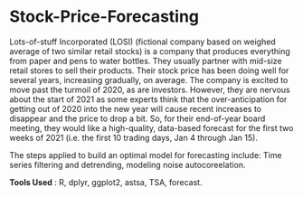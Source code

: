 # Stock-Price-Forecasting

Lots-of-stuff Incorporated (LOSI) (fictional company based on weighed average of two similar retail stocks) is a company that produces everything from paper and pens to water bottles.
They usually partner with mid-size retail stores to sell their products. 
Their stock price has been doing well for several years, increasing gradually, on average.
The company is excited to move past the turmoil of 2020, as are investors. 
However, they are nervous about the start of 2021 as some experts think that the over-anticipation for getting out of 2020 into the new year will cause recent increases to disappear and the price to drop a bit.
So, for their end-of-year board meeting, they would like a high-quality, data-based forecast for the first two weeks of 2021 
(i.e. the first 10 trading days, Jan 4 through Jan 15).


The steps applied to build an optimal model for forecasting include: Time series filtering and detrending, modeling noise autocoreelation. 


**Tools Used** : R, dplyr, ggplot2, astsa, TSA, forecast.
